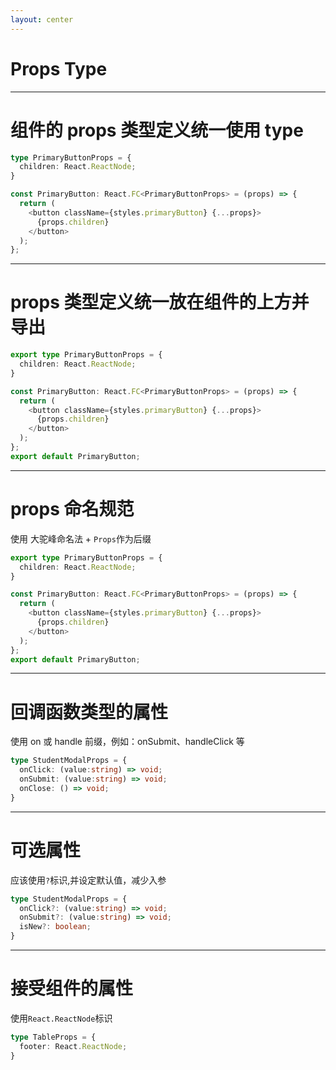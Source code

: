 ```yaml
---
layout: center
---
```



# Props Type

---

# 组件的 props 类型定义统一使用 type

```ts
type PrimaryButtonProps = {
  children: React.ReactNode;
}

const PrimaryButton: React.FC<PrimaryButtonProps> = (props) => {
  return (
    <button className={styles.primaryButton} {...props}>
      {props.children}
    </button>
  );
};
```
---

# props 类型定义统一放在组件的上方并导出

```ts
export type PrimaryButtonProps = {
  children: React.ReactNode;
}

const PrimaryButton: React.FC<PrimaryButtonProps> = (props) => {
  return (
    <button className={styles.primaryButton} {...props}>
      {props.children}
    </button>
  );
};
export default PrimaryButton;
```
---

# props 命名规范
使用 大驼峰命名法 + `Props`作为后缀

```ts
export type PrimaryButtonProps = {
  children: React.ReactNode;
}

const PrimaryButton: React.FC<PrimaryButtonProps> = (props) => {
  return (
    <button className={styles.primaryButton} {...props}>
      {props.children}
    </button>
  );
};
export default PrimaryButton;
```
---

# 回调函数类型的属性
使用 on 或 handle 前缀，例如：onSubmit、handleClick 等

```ts
type StudentModalProps = {
  onClick: (value:string) => void;
  onSubmit: (value:string) => void;
  onClose: () => void;
}
```
---

# 可选属性
应该使用`?`标识,并设定默认值，减少入参

```ts
type StudentModalProps = {
  onClick?: (value:string) => void;
  onSubmit?: (value:string) => void;
  isNew?: boolean;
}
```
---

# 接受组件的属性
使用`React.ReactNode`标识

```ts
type TableProps = {
  footer: React.ReactNode;
}

```